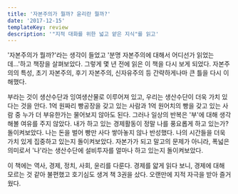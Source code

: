 ```yaml
---
title: '자본주의가 뭘까? 윤리란 뭘까?'
date: '2017-12-15'
templateKey: review
description: '"지적 대화를 위한 넓고 얕은 지식"를 읽고'
---
```


'자본주의가 뭘까?'라는 생각이 들었고 '분명 자본주의에 대해서 어디선가 읽었는데...'하고 책장을 살펴보았다. 그렇게 몇 년 전에 읽은 이 책을 다시 보게 되었다. 자본주의의 특성, 초기 자본주의, 후기 자본주의, 신자유주의 등 간략하게나마 큰 틀을 다시 이해했다.

부라는 것이 생산수단과 잉여생산물로 이루어져 있고, 우리는 생산수단이 더욱 가치 있다는 것을 안다. 1억 원짜리 빵공장을 갖고 있는 사람과 1억 원어치의 빵을 갖고 있는 사람 중 누가 더 부유한가는 물어보지 않아도 된다. 그러나 일상의 반복은 '부'에 대해 생각해볼 여유를 주지 않았다. 내가 하고 있는 경제활동이 정말 나를 풍요롭게 하고 있는가? 돌이켜보았다. 나는 돈을 벌어 빵만 사다 쌓아놓지 않나 반성했다. 나의 시간들을 더욱 가치 있게 집중하고 있는지 돌이켜보았다. 자본가가 되고 말고의 문제가 아니라, 폭넓은 의미로서 '나'라는 생산수단에 설비투자를 얼마나 하고 있는지 돌이켜보았다.

이 책에는 역사, 경제, 정치, 사회, 윤리를 다룬다. 경제를 얇게 읽다 보니, 경제에 대해 모르는 것 같아 불편했고 호기심도 생겨 책 3권을 샀다. 오랜만에 지적 자극을 받아 즐거웠다.